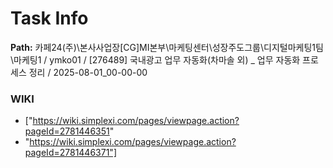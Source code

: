 # Task Info

**Path:** 카페24(주)\본사사업장\[CG]MI본부\마케팅센터\성장주도그룹\디지털마케팅1팀\마케팅1 / ymko01 / [276489] 국내광고 업무 자동화(차마솔 외) _ 업무 자동화 프로세스 정리 / 2025-08-01_00-00-00

### WIKI
- ["https://wiki.simplexi.com/pages/viewpage.action?pageId=2781446351"
- "https://wiki.simplexi.com/pages/viewpage.action?pageId=2781446371"]

